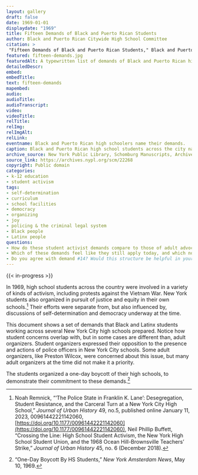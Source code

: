 ```yaml
--- 
layout: gallery
draft: false
date: 1969-01-01
displaydate: "1969"
title: Fifteen Demands of Black and Puerto Rican Students
author: Black and Puerto Rican Citywide High School Committee
citation: >
 "Fifteen Demands of Black and Puerto Rican Students," Black and Puerto Rican Citywide High School Committee, in New York City Civil Rights History Project, Accessed: [Month Day, Year], https://nyccivilrightshistory.org/gallery/fifteen-demands.
featured: fifteen-demands.jpg
featuredAlt: A typewritten list of demands of Black and Puerto Rican high-school students
detailedDescr: 
embed: 
embedTitle: 
text: fifteen-demands
mapembed: 
audio: 
audioTitle: 
audioTranscript: 
video: 
videoTitle: 
relTitle: 
relImg: 
relImgAlt: 
relLink: 
eventname: Black and Puerto Rican high schoolers name their demands.
caption: Black and Puerto Rican high school students across the city named their demands for changes in their schools, including calls for a role in school governance.  
archive_source: New York Public Library, Schomburg Manuscripts, Archives, and Rare Books Division, Schomburg Center for Research in Black Culture, Babette Edwards Education Reform in Harlem collection, SC MG 809, box 32, folder 32.14 
source_link: https://archives.nypl.org/scm/22268
copyright: Public domain
categories: 
- k-12 education
- student activism
tags: 
- self-determination
- curriculum
- school facilities
- democracy
- organizing
- joy
- policing & the criminal legal system
- Black people
- Latinx people
questions: 
- How do these student activist demands compare to those of adult advocating for community control? Where are they similar and where are they different?
- Which of these demands feel like they still apply today, and which no longer apply to schools, in your view? 
- Do you agree with demand #14? Would this structure be helpful in your school? How would it be similar to or different from the governance structure of the [community control districts](/topics/who-governs-schools/community-control)
--- 
```

 
{{< in-progress >}}

In 1969, high school students across the country were involved in a variety of kinds of activism, including protests against the Vietnam War. New York students also organized in pursuit of justice and equity in their own schools.[^1] Their efforts were separate from, but also influenced by, discussions of self-determination and democracy underway at the time.

This document shows a set of demands that Black and Latinx students working across several New York City high schools prepared. Notice how student concerns overlap with, but in some cases are different than, adult organizers. Student organizers expressed their opposition to the presence and actions of police officers in New York City schools. Some adult organizers, like Preston Wilcox, were concerned about this issue, but many adult organizers at the time did not make it a priority.

The students organized a one-day boycott of their high schools, to demonstrate their commitment to these demands.[^2]

[^1]: Noah Remnick, “‘The Police State in Franklin K. Lane’: Desegregation, Student Resistance, and the Carceral Turn at a New York City High School,” *Journal of Urban History* 49, no.5, published online January 11, 2023, 00961442221142060, [https://doi.org/10.1177/00961442221142060](https://doi.org/10.1177/00961442221142060), Neil Phillip Buffett, “Crossing the Line: High School Student Activism, the New York High School Student Union, and the 1968 Ocean Hill-Brownsville Teachers’ Strike,” *Journal of Urban History* 45, no. 6 (December 2018).

[^2]: “One-Day Boycott By HS Students,” *New York Amsterdam News*, May 10, 1969.
